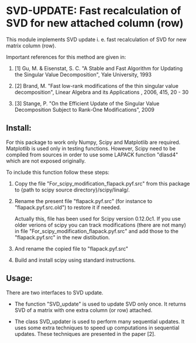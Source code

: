 SVD-UPDATE: Fast recalculation of SVD for new attached column (row)
=====================================================================

This module implements SVD update i. e. fast recalculation of SVD for
new matrix column (row).

Important references for this method are given in:

1. [1] Gu, M. & Eisenstat, S. C. "A Stable and Fast Algorithm for Updating the
 Singular Value Decomposition", Yale University, 1993
 
2. [2] Brand, M. "Fast low-rank modifications of the thin singular value
decomposition", Linear Algebra and its Applications , 2006, 415, 20 - 30

3. [3] Stange, P. "On the Efficient Update of the Singular Value Decomposition
Subject to Rank-One Modifications", 2009


Install:
------------------------------------------

For this package to work only Numpy, Scipy and Matplotlib are required. Matplotlib is used
only in testing functions. However, Scipy need to be compiled from sources in order to
use some LAPACK function "dlasd4" which are not exposed originally.

To include this function follow these steps:
1. Copy the file "For_scipy_modification_flapack.pyf.src" from this package
to {path to scipy source directory}/scipy/linalg/. 
2. Rename the present file "flapack.pyf.src" (for instance to "flapack.pyf.src.old") to restore it if needed.

   Actually this, file has been used for Scipy version 0.12.0c1. If you use older verions of scipy you can
   track modifications (there are not many) in file "For_scipy_modification_flapack.pyf.src" and add 
   those to the "flapack.pyf.src" in the new distibution. 
 
3. And rename the copied file to "flapack.pyf.src"
4. Build and install scipy using standard instructions.

Usage:
------------------------------------------

There are two interfaces to SVD update.

* The function "SVD_update" is used to update SVD only once. It returns SVD of a matrix with one extra column (or
  row) attached.

* The class SVD_updater is used to perform many sequential updates. It uses some extra techniques to speed up
  computations in sequential updates. These techniques are presented in the paper [2]. 

